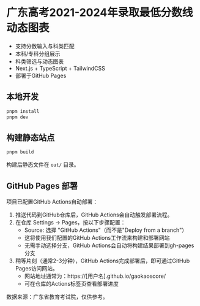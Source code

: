 # 广东高考2021-2024年录取最低分数线动态图表

- 支持分数输入与科类匹配
- 本科/专科分组展示
- 科类筛选与动态图表
- Next.js + TypeScript + TailwindCSS
- 部署于GitHub Pages

## 本地开发

```bash
pnpm install
pnpm dev
```

## 构建静态站点

```bash
pnpm build
```

构建后静态文件在 `out/` 目录。

## GitHub Pages 部署

项目已配置GitHub Actions自动部署：

1. 推送代码到GitHub仓库后，GitHub Actions会自动触发部署流程。
2. 在仓库 Settings → Pages，按以下步骤配置：
   - Source: 选择 "GitHub Actions"（而不是"Deploy from a branch"）
   - 这将使用我们配置的GitHub Actions工作流来构建和部署网站
   - 无需手动选择分支，GitHub Actions会自动将构建结果部署到gh-pages分支
3. 稍等片刻（通常2-3分钟），GitHub Actions完成部署后，即可通过GitHub Pages访问网站。
   - 网站地址通常为：https://[用户名].github.io/gaokaoscore/
   - 可在仓库的Actions标签页查看部署进度

数据来源：广东省教育考试院，仅供参考。
